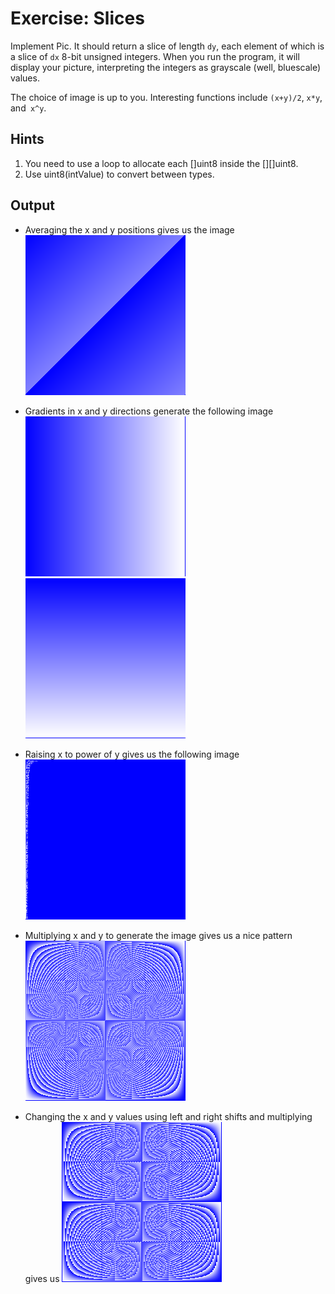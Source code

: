 # Exercise: Slices
Implement Pic. It should return a slice of length `dy`, each element of which is a slice of `dx` 8-bit unsigned integers. When you run the program, it will display your picture, interpreting the integers as grayscale (well, bluescale) values.

The choice of image is up to you. Interesting functions include `(x+y)/2`, `x*y`, and` x^y`.

## Hints
1. You need to use a loop to allocate each []uint8 inside the [][]uint8.
2. Use uint8(intValue) to convert between types.

## Output

- Averaging the x and y positions gives us the image 
![Output_Avg](Output/Avg.jpg)


- Gradients in x and y directions generate the following image
![Output_Gradient1](Output/Gradient1.jpg)
![Output_Gradient2](Output/Gradient2.jpg)


- Raising x to power of y gives us the following image 
![Output_Exp](Output/Exp.jpg)


- Multiplying x and y to generate the image gives us a nice pattern 
![Output_Mul](Output/Mul.jpg)


- Changing the x and y values using left and right shifts and multiplying gives us
![Output_Mul2](Output/Mul2.jpg)